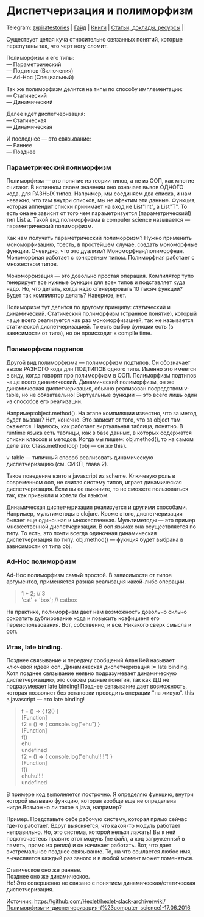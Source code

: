 # Диспетчеризация и полиморфизм

Telegram: [@piratestories](https://t.me/piratestories)
| [Гайд](https://github.com/kakoi-to-pirat/web-developer-on-linux/blob/master/README.md) | [Книги](https://github.com/kakoi-to-pirat/web-developer-on-linux/blob/master/books.md) | [Статьи, доклады, ресурсы](https://github.com/kakoi-to-pirat/web-developer-on-linux/blob/master/reports.md) |

Существует целая куча относительно связанных понятий, которые перепутаны так, что черт ногу сломит.
 
Полиморфизм и его типы:  
— Параметрический   
— Подтипов (Включения)  
— Ad-Hoc (Специальный)  
  
Так же полиморфизм делится на типы по способу имплементации:  
— Статический  
— Динамический  
  
Далее идет диспетчеризация:   
— Статическая  
— Динамическая  
  
И последнее — это связывание:  
— Раннее  
— Позднее   
  
### Параметрический полиморфизм
Полиморфизм — это понятие из теории типов, а не из ООП, как многие считают. В истинном своем значении оно означает вызов ОДНОГО кода, для РАЗНЫХ типов. Например, мы соединяем два списка, и нам неважно, что там внутри списков, мы не афектим эти данные. Функция, которая аппендит списки принимает на вход не List"Int", а List"T". То есть она не зависит от того чем параметризуется (параметрический!) тип List a. Такой вид полиморфизма в computer science называется — параметрический полиморфизм. 

Как нам получить параметрический полиморфизм? Нужно применить мономорфизацию, тоесть, в простейшем случае, создать мономорфные функции. Очевидно, что это дуализм? Мономорфная/полиморфная. Мономорфная работает с конкретным типом. Полиморфная работает с множеством типов. 

Мономорфизация — это довольно простая операция. Компилятор тупо генерирует все нужные функции для всех типов и подставляет куда надо. Но, что делать, когда надо сгенерировать 10 тысяч функций? Будет так компилятор делать? Наверное, нет. 
  
Полиморизм тут делится по другому принципу: статический и динамический. Статический полиморфизм (странное понятие), который чаще всего реализуется как раз мономорфизацией, так же называется статической диспетчеризацией. То есть выбор функции есть (в зависимости от типа), но он происходит в compile time.

### Полиморфизм подтипов
Другой вид полиморфизма — полиморфизм подтипов. Он обозначает вызов РАЗНОГО кода для ПОДТИПОВ одного типа. Именно это имеется в виду, когда говорят про полиморфизм в ООП. Полиморфизм подтипов чаще всего динамический. Динамический полиморфизм, он же динамическая диспетчеризация, обычно реализован посредством v-table, но не обязатаельно! Виртуальные функции — это всего лишь один из способов его реализации.

Например:object.method(). На этапе компиляции известно, что за метод будет вызван? Нет, конечно. Это зависит от того, что за object там окажется. Надеюсь, как работает виртуальная таблица, понятно. В runtime языка есть таблицы, как в базе данных, в которых содержатся списки классов и методов. Когда мы пишем: obj.method(), то на самом деле это: Class.method(obj) (obj — он же this).

v-table — типичный способ реализовать динамическую диспетчеризацию (см. СИКП, глава 2).

Такое поведение взято в javascript из scheme. Ключевую роль в современном ооп, не считая систему типов, играет динамическая диспетчеризация. Если вы ее выкините, то не сможете пользоваться так, как привыкли и хотели бы языком.

Динамическая диспетчеризация реализуется и другими способами. Например, мультиметоды в clojure. Кроме этого, диспетчеризация бывает еще одиночная и множественная. Мультиметоды — это пример множественной диспетчеризации. В ооп языках она осуществляется по типу. То есть, это почти всегда одиночная динамическая диспетчеризация по типу. obj.method() — фукнция будет выбрана в зависимости от типа obj.

### Ad-Hoc полиморфизм 
Ad-Hoc полиморфизм самый простой. В зависимости от типов аргументов, применяется разная реализация какой-либо операции. 
  
> 1 + 2;  // 3  
> 'cat' + 'box'; // catbox 
  
На практике, полиморфизм дает нам возможность довольно сильно сократить дублирование кода и повысить коэфициент его переиспользования. Вот, собственно, и все. Никакого сверх смысла и ооп.

### Итак, late binding.
Позднее связывание и передачу сообщений Алан Кей называет ключевой идеей ооп. Динамическая диспетчеризация != late binding. Хотя позднее связывание неявно подразумевает динамическую диспетчеризацию, это совсем разные понятия, так как ДД не подразумевает late binding! Позднее связывание дает возможность, которая позволяет без остановки проводить операции "на живую". this в javascript — это late binding!

> f = () => { f2() }  
[Function]  
> f2 = () => { console.log("ehu") }  
[Function]  
> f()  
ehu  
undefined  
> f2 = () => { console.log("ehuhu!!!!") }  
[Function]  
> f()  
ehuhu!!!!  
undefined  

В примере код выполняется построчно. Я определяю функцию, внутри которой вызываю функцию, которая вообще еще не определена нигде.Возможно ли такое в java, например?

Пример. Представьте себе рабочую систему, которая прямо сейчас где-то работает. Вдруг выясняется, что какой-то модуль работает неправильно. Но, это система, которой нельзя лажать! Вы к ней подключаетесь правите этот модуль (не файл, а код загруженный в память, прямо из репла) и он начинает работать. Вот, что дает экстремальное позднее связывание. То, на что ссылается любое имя, вычисляется каждый раз заного и в любой момент может поменяться.

Статическое оно же раннее.  
Позднее оно же динамическое.  
Но! Это совершенно не связано с понятием динамическая/статическая диспетчеризация.  

Источник: https://github.com/Hexlet/hexlet-slack-archive/wiki/Полиморфизм-и-диспетчеризация-(%23computer_science)-17.06.2016
